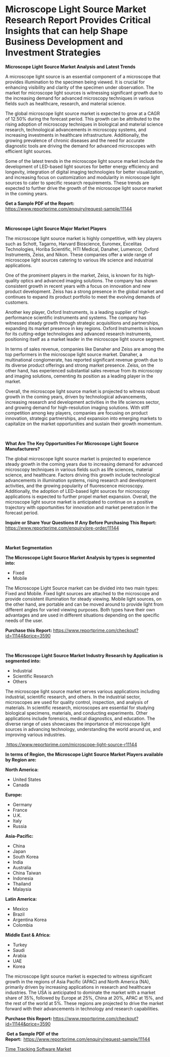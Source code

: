 <p><h1>Microscope Light Source Market Research Report Provides Critical Insights that can help Shape Business Development and Investment Strategies</h1></p><p><strong>Microscope Light Source Market Analysis and Latest Trends</strong></p>
<p><p>A microscope light source is an essential component of a microscope that provides illumination to the specimen being viewed. It is crucial for enhancing visibility and clarity of the specimen under observation. The market for microscope light sources is witnessing significant growth due to the increasing demand for advanced microscopy techniques in various fields such as healthcare, research, and material science. </p><p>The global microscope light source market is expected to grow at a CAGR of 12.50% during the forecast period. This growth can be attributed to the rising adoption of microscopy techniques in biological and material science research, technological advancements in microscopy systems, and increasing investments in healthcare infrastructure. Additionally, the growing prevalence of chronic diseases and the need for accurate diagnostic tools are driving the demand for advanced microscopes with efficient light sources.</p><p>Some of the latest trends in the microscope light source market include the development of LED-based light sources for better energy efficiency and longevity, integration of digital imaging technologies for better visualization, and increasing focus on customization and modularity in microscope light sources to cater to specific research requirements. These trends are expected to further drive the growth of the microscope light source market in the coming years.</p></p>
<p><strong>Get a Sample PDF of the Report:&nbsp;</strong> <a href="https://www.reportprime.com/enquiry/request-sample/11144">https://www.reportprime.com/enquiry/request-sample/11144</a></p>
<p>&nbsp;</p>
<p><strong>Microscope Light Source Major Market Players</strong></p>
<p><p>The microscope light source market is highly competitive, with key players such as Schott, Tagarno, Harvard Bioscience, Euromex, Excelitas Technologies, Horiba Scientific, HTI Medical, Danaher, Lumencor, Oxford Instruments, Zeiss, and Nikon. These companies offer a wide range of microscope light sources catering to various life science and industrial applications.</p><p>One of the prominent players in the market, Zeiss, is known for its high-quality optics and advanced imaging solutions. The company has shown consistent growth in recent years with a focus on innovation and new product development. Zeiss has a strong presence in the global market and continues to expand its product portfolio to meet the evolving demands of customers.</p><p>Another key player, Oxford Instruments, is a leading supplier of high-performance scientific instruments and systems. The company has witnessed steady growth through strategic acquisitions and partnerships, expanding its market presence in key regions. Oxford Instruments is known for its cutting-edge technologies and advanced research instruments, positioning itself as a market leader in the microscope light source segment.</p><p>In terms of sales revenue, companies like Danaher and Zeiss are among the top performers in the microscope light source market. Danaher, a multinational conglomerate, has reported significant revenue growth due to its diverse product offerings and strong market presence. Zeiss, on the other hand, has experienced substantial sales revenue from its microscopy and imaging solutions, cementing its position as a leading player in the market.</p><p>Overall, the microscope light source market is projected to witness robust growth in the coming years, driven by technological advancements, increasing research and development activities in the life sciences sector, and growing demand for high-resolution imaging solutions. With stiff competition among key players, companies are focusing on product innovation, strategic partnerships, and expansion into emerging markets to capitalize on the market opportunities and sustain their growth momentum.</p></p>
<p>&nbsp;</p>
<p><strong>What Are The Key Opportunities For Microscope Light Source Manufacturers?</strong></p>
<p><p>The global microscope light source market is projected to experience steady growth in the coming years due to increasing demand for advanced microscopy techniques in various fields such as life sciences, material science, and healthcare. Factors driving this growth include technological advancements in illumination systems, rising research and development activities, and the growing popularity of fluorescence microscopy. Additionally, the adoption of LED-based light sources for microscopy applications is expected to further propel market expansion. Overall, the microscope light source market is anticipated to continue on a positive trajectory with opportunities for innovation and market penetration in the forecast period.</p></p>
<p><strong>Inquire or Share Your Questions If Any Before Purchasing This Report:</strong> <a href="https://www.reportprime.com/enquiry/pre-order/11144">https://www.reportprime.com/enquiry/pre-order/11144</a></p>
<p>&nbsp;</p>
<p><strong>Market Segmentation</strong></p>
<p><strong>The Microscope Light Source Market Analysis by types is segmented into:</strong></p>
<p><ul><li>Fixed</li><li>Mobile</li></ul></p>
<p><p>The Microscope Light Source market can be divided into two main types: Fixed and Mobile. Fixed light sources are attached to the microscope and provide consistent illumination for steady viewing. Mobile light sources, on the other hand, are portable and can be moved around to provide light from different angles for varied viewing purposes. Both types have their own advantages and are used in different situations depending on the specific needs of the user.</p></p>
<p><strong>Purchase this Report:&nbsp;</strong><a href="https://www.reportprime.com/checkout?id=11144&price=3590">https://www.reportprime.com/checkout?id=11144&price=3590</a></p>
<p>&nbsp;</p>
<p><strong>The Microscope Light Source Market Industry Research by Application is segmented into:</strong></p>
<p><ul><li>Industrial</li><li>Scientific Research</li><li>Others</li></ul></p>
<p><p>The microscope light source market serves various applications including industrial, scientific research, and others. In the industrial sector, microscopes are used for quality control, inspection, and analysis of materials. In scientific research, microscopes are essential for studying biological specimens, materials, and conducting experiments. Other applications include forensics, medical diagnostics, and education. The diverse range of uses showcases the importance of microscope light sources in advancing technology, understanding the world around us, and improving various industries.</p></p>
<p><a href="https://www.reportprime.com/microscope-light-source-r11144">&nbsp;https://www.reportprime.com/microscope-light-source-r11144</a></p>
<p><strong>In terms of Region, the Microscope Light Source Market Players available by Region are:</strong></p>
<p>
    <p> <strong> North America: </strong>
        <ul>
            <li>United States</li>
            <li>Canada</li>
        </ul>
        </p> 
    <p> <strong> Europe: </strong>
        <ul>
            <li>Germany</li>
            <li>France</li>
            <li>U.K.</li>
            <li>Italy</li>
            <li>Russia</li>
        </ul>
        </p> 
    <p> <strong> Asia-Pacific: </strong>
        <ul>
            <li>China</li>
            <li>Japan</li>
            <li>South Korea</li>
            <li>India</li>
            <li>Australia</li>
            <li>China Taiwan</li>
            <li>Indonesia</li>
            <li>Thailand</li>
            <li>Malaysia</li>
        </ul>
        </p> 
    <p> <strong> Latin America: </strong>
        <ul>
            <li>Mexico</li>
            <li>Brazil</li>
            <li>Argentina Korea</li>
            <li>Colombia</li>
        </ul>
        </p> 
    <p> <strong> Middle East & Africa: </strong>
        <ul>
            <li>Turkey</li>
            <li>Saudi</li>
            <li>Arabia</li>
            <li>UAE</li>
            <li>Korea</li>
        </ul>
    </p>
    </p>
<p><p>The microscope light source market is expected to witness significant growth in the regions of Asia Pacific (APAC) and North America (NA), primarily driven by increasing applications in research and healthcare industries. The USA is anticipated to dominate the market with a market share of 35%, followed by Europe at 25%, China at 20%, APAC at 15%, and the rest of the world at 5%. These regions are projected to drive the market forward with their advancements in technology and research capabilities.</p></p>
<p><strong>Purchase this Report: </strong><a href="https://www.reportprime.com/checkout?id=11144&price=3590">https://www.reportprime.com/checkout?id=11144&price=3590</a></p>
<p>&nbsp;<strong>Get a Sample PDF of the Report:&nbsp;&nbsp;</strong><a href="https://www.reportprime.com/enquiry/request-sample/11144">https://www.reportprime.com/enquiry/request-sample/11144</a></p>
<p><strong></strong></p>
<p><p><a href="https://github.com/sardarp081/Market-Research-Report-List-2/blob/main/time-tracking-software-market.md">Time Tracking Software Market</a></p></p>